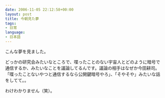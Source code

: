 ```yaml
---
date: 2006-11-05 22:12:58+00:00
layout: post
title: 今朝見た夢
tags:
- 日常
language:
- 日本語
---
```


こんな夢を見ました。

どっかの研究会みたいなところで、喋ったことのない宇宙人とどのように暗号で通信するか、みたいなことを議論してるんです。議論の相手はなぜか今田耕司。「喋ったことないやつと通信するなら公開鍵暗号やろ」、「そやそや」みたいな話をしてて。。

わけわかりません（笑）。
